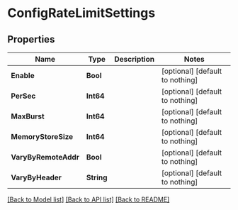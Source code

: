 # ConfigRateLimitSettings


## Properties
Name | Type | Description | Notes
------------ | ------------- | ------------- | -------------
**Enable** | **Bool** |  | [optional] [default to nothing]
**PerSec** | **Int64** |  | [optional] [default to nothing]
**MaxBurst** | **Int64** |  | [optional] [default to nothing]
**MemoryStoreSize** | **Int64** |  | [optional] [default to nothing]
**VaryByRemoteAddr** | **Bool** |  | [optional] [default to nothing]
**VaryByHeader** | **String** |  | [optional] [default to nothing]


[[Back to Model list]](../README.md#models) [[Back to API list]](../README.md#api-endpoints) [[Back to README]](../README.md)


